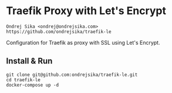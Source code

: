 # Traefik Proxy with Let's Encrypt

    Ondrej Sika <ondrej@ondrejsika.com>
    https://github.com/ondrejsika/traefik-le

Configuration for Traefik as proxy with SSL using Let's Encrypt.


## Install & Run

```
git clone git@github.com:ondrejsika/traefik-le.git
cd traefik-le
docker-compose up -d
```
